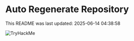 # Auto Regenerate Repository

This README was last updated: 2025-06-14 04:38:58

 ![TryHackMe](https://tryhackme.com/badge/533634)